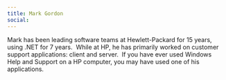 ```yaml
---
title: Mark Gordon
social: 
---
```

Mark has been leading software teams at Hewlett-Packard for 15 years, using .NET for 7 years.&nbsp; While at HP, he has primarily worked on customer support applications: client and server.&nbsp; If you have ever used Windows Help and Support on a HP computer, you may have used one of his applications.

<!--more-->
<!--excerpt-->
